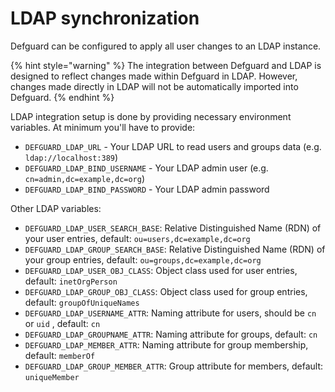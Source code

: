 # LDAP synchronization

Defguard can be configured to apply all user changes to an LDAP instance.

{% hint style="warning" %}
The integration between Defguard and LDAP is designed to reflect changes made within Defguard in LDAP.
However, changes made directly in LDAP will not be automatically imported into Defguard. 
{% endhint %}

LDAP integration setup is done by providing necessary environment variables.
At minimum you'll have to provide:

* `DEFGUARD_LDAP_URL` - Your LDAP URL to read users and groups data (e.g. `ldap://localhost:389`)
* `DEFGUARD_LDAP_BIND_USERNAME` - Your LDAP admin user (e.g. `cn=admin,dc=example,dc=org`)
* `DEFGUARD_LDAP_BIND_PASSWORD` - Your LDAP admin password

Other LDAP variables:

* `DEFGUARD_LDAP_USER_SEARCH_BASE`: Relative Distinguished Name (RDN) of your user entries, default: `ou=users,dc=example,dc=org`
* `DEFGUARD_LDAP_GROUP_SEARCH_BASE`: Relative Distinguished Name (RDN) of your group entries, default: `ou=groups,dc=example,dc=org`
* `DEFGUARD_LDAP_USER_OBJ_CLASS`: Object class used for user entries, default: `inetOrgPerson`
* `DEFGUARD_LDAP_GROUP_OBJ_CLASS`: Object class used for group entries, default: `groupOfUniqueNames`
* `DEFGUARD_LDAP_USERNAME_ATTR`: Naming attribute for users, should be `cn` or `uid` , default: `cn`
* `DEFGUARD_LDAP_GROUPNAME_ATTR`: Naming attribute for groups, default: `cn`
* `DEFGUARD_LDAP_MEMBER_ATTR`: Naming attribute for group membership, default: `memberOf`
* `DEFGUARD_LDAP_GROUP_MEMBER_ATTR`:  Group attribute for members, default: `uniqueMember`

